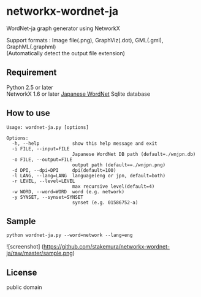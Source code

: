 networkx-wordnet-ja
===================
WordNet-ja graph generator using NetworkX

Support formats : Image file(.png), GraphViz(.dot), GML(.gml), GraphML(.graphml)  
(Automatically detect the output file extension)

Requirement
-----------
Python 2.5 or later  
NetworkX 1.6 or later
[Japanese WordNet](http://nlpwww.nict.go.jp/wn-ja/)  Sqlite database

How to use
----------
	Usage: wordnet-ja.py [options]

	Options:
	  -h, --help            show this help message and exit
	  -i FILE, --input=FILE
							Japanese WordNet DB path (default=./wnjpn.db)
	  -o FILE, --output=FILE
							output path (default==./wnjpn.png)
	  -d DPI, --dpi=DPI     dpi(default=100)
	  -l LANG, --lang=LANG  language(eng or jpn, default=both)
	  -r LEVEL, --level=LEVEL
							max recursive level(default=4)
	  -w WORD, --word=WORD  word (e.g. network)
	  -y SYNSET, --synset=SYNSET
							synset (e.g. 01586752-a)


Sample
------
	python wordnet-ja.py --word=network --lang=eng

![screenshot] (https://github.com/stakemura/networkx-wordnet-ja/raw/master/sample.png)

License
------
public domain
